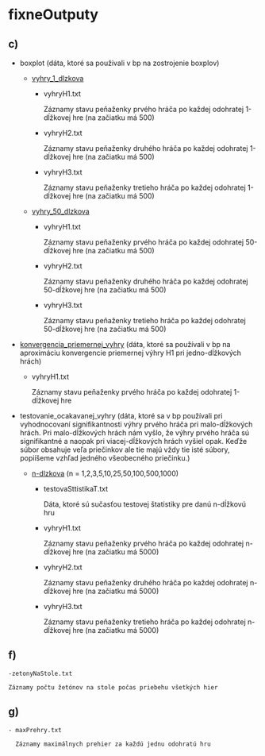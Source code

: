 # fixneOutputy
## c)
  - boxplot (dáta, ktoré sa použivali v bp na zostrojenie boxplov)
    - [vyhry_1_dlzkova](https://github.com/devAdam117/bp/tree/main/codes/mangKung/fixneOutputy/c\)/boxplot/vyhry_1-dlzkova)
      - vyhryH1.txt 
         
        Záznamy stavu peňaženky prvého hráča po každej odohratej 1-dĺžkovej hre (na začiatku má 500)
      - vyhryH2.txt

        Záznamy stavu peňaženky druhého hráča po každej odohratej 1-dĺžkovej hre (na začiatku má 500)
      - vyhryH3.txt

        Záznamy stavu peňaženky tretieho hráča po každej odohratej 1-dĺžkovej hre (na začiatku má 500)
    - [vyhry_50_dlzkova](https://github.com/devAdam117/bp/tree/main/codes/mangKung/fixneOutputy/c\)/boxplot/vyhry_50-dlzkova)
      - vyhryH1.txt
      
        Záznamy stavu peňaženky prvého hráča po každej odohratej 50-dĺžkovej hre (na začiatku má 500)
      - vyhryH2.txt

        Záznamy stavu peňaženky druhého hráča po každej odohratej 50-dĺžkovej hre (na začiatku má 500)
      - vyhryH3.txt

        Záznamy stavu peňaženky tretieho hráča po každej odohratej 50-dĺžkovej hre (na začiatku má 500)
  - [konvergencia_priemernej_vyhry](https://github.com/devAdam117/bp/blob/main/codes/mangKung/fixneOutputy/c\)/konvergencia_priemernej_vyhry/vyhryH1.txt) (dáta, ktoré sa používali v bp na aproximáciu konvergencie priemernej výhry H1 pri jedno-dĺžkových hrách)
    - vyhryH1.txt 
      
      Záznamy stavu peňaženky prvého hráča po každej odohratej 1-dĺžkovej hre

  - testovanie_ocakavanej_vyhry (dáta, ktoré sa v bp používali pri vyhodnocovaní signifikantnosti výhry prvého hráča pri malo-dĺžkových hrách. Pri malo-dĺžkových hrách nám vyšlo, že výhry prvého hráča sú signifikantné a naopak pri viacej-dĺžkových hrách vyšiel opak. Keďže súbor obsahuje veľa priečinkov ale tie majú vždy tie isté súbory, popiíšeme vzhľad jedného všeobecného priečinku.)
    - [n-dlzkova](https://github.com/devAdam117/bp/tree/main/codes/mangKung/fixneOutputy/c\)/testovanie_ocakavanej_vyhry/3-dlzkova) (n = 1,2,3,5,10,25,50,100,500,1000)
      - testovaSttistikaT.txt

        Dáta, ktoré sú sučasťou testovej štatistiky pre danú n-dĺžkovú hru
      - vyhryH1.txt 
         
        Záznamy stavu peňaženky prvého hráča po každej odohratej n-dĺžkovej hre (na začiatku má 5000)
      - vyhryH2.txt

        Záznamy stavu peňaženky druhého hráča po každej odohratej n-dĺžkovej hre (na začiatku má 5000)
      - vyhryH3.txt

        Záznamy stavu peňaženky tretieho hráča po každej odohratej n-dĺžkovej hre (na začiatku má 5000)
  ## f)
    -zetonyNaStole.txt
     
    Záznamy počtu žetónov na stole počas priebehu všetkých hier
  ## g) 
    - maxPrehry.txt

      Záznamy maximálnych prehier za každú jednu odohratú hru
